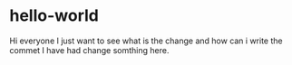 hello-world
===========

Hi everyone I just want to see what is the change and how can i write the commet
I have had change somthing here.
